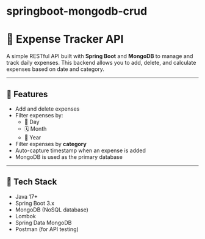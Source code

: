 # springboot-mongodb-crud

# 💸 Expense Tracker API

A simple RESTful API built with **Spring Boot** and **MongoDB** to manage and track daily expenses. This backend allows you to add, delete, and calculate expenses based on date and category.

---

## 🚀 Features

- Add and delete expenses
- Filter expenses by:
  - 📆 Day
  - 🗓️ Month
  - 📅 Year
- Filter expenses by **category**
- Auto-capture timestamp when an expense is added
- MongoDB is used as the primary database

---

## 🧾 Tech Stack

- Java 17+
- Spring Boot 3.x
- MongoDB (NoSQL database)
- Lombok
- Spring Data MongoDB
- Postman (for API testing)
